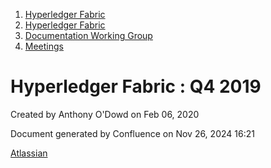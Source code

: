 1. [Hyperledger Fabric](index.html)
2. [Hyperledger Fabric](Hyperledger-Fabric_22839309.html)
3. [Documentation Working Group](Documentation-Working-Group_22839782.html)
4. [Meetings](Meetings_22839778.html)

# Hyperledger Fabric : Q4 2019

Created by Anthony O'Dowd on Feb 06, 2020

Document generated by Confluence on Nov 26, 2024 16:21

[Atlassian](http://www.atlassian.com/)
